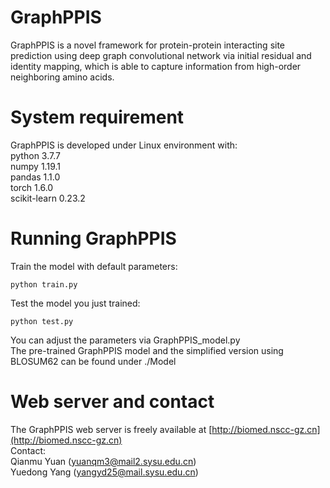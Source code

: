 # GraphPPIS  
GraphPPIS is a novel framework for protein-protein interacting site prediction using deep graph convolutional network via initial residual and identity mapping, which is able to capture information from high-order neighboring amino acids.

# System requirement  
GraphPPIS is developed under Linux environment with:  
python 3.7.7  
numpy 1.19.1  
pandas 1.1.0  
torch 1.6.0  
scikit-learn 0.23.2  

# Running GraphPPIS  
Train the model with default parameters:  
```
python train.py
```  
Test the model you just trained:  
```
python test.py
```
You can adjust the parameters via GraphPPIS_model.py  
The pre-trained GraphPPIS model and the simplified version using BLOSUM62 can be found under ./Model  

# Web server and contact  
The GraphPPIS web server is freely available at [http://biomed.nscc-gz.cn](http://biomed.nscc-gz.cn)  
Contact:  
Qianmu Yuan (yuanqm3@mail2.sysu.edu.cn)  
Yuedong Yang (yangyd25@mail.sysu.edu.cn)

